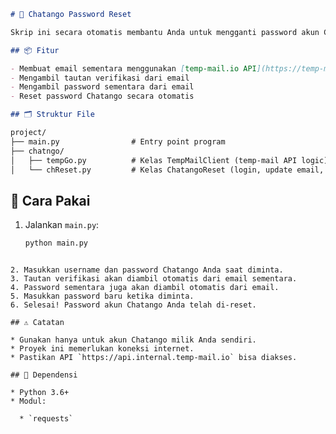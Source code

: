 ```markdown
# 🔐 Chatango Password Reset

Skrip ini secara otomatis membantu Anda untuk mengganti password akun Chatango menggunakan email sementara dan otomatisasi pengambilan tautan verifikasi serta password sementara dari inbox email.

## 📦 Fitur

- Membuat email sementara menggunakan [temp-mail.io API](https://temp-mail.io)
- Mengambil tautan verifikasi dari email
- Mengambil password sementara dari email
- Reset password Chatango secara otomatis

## 🗂 Struktur File

project/
├── main.py                # Entry point program
├── chatngo/
│   ├── tempGo.py          # Kelas TempMailClient (temp-mail API logic)
│   └── chReset.py         # Kelas ChatangoReset (login, update email, reset password)

````

## 🚀 Cara Pakai

1. Jalankan `main.py`:

   ```bash
   python main.py
````

2. Masukkan username dan password Chatango Anda saat diminta.
3. Tautan verifikasi akan diambil otomatis dari email sementara.
4. Password sementara juga akan diambil otomatis dari email.
5. Masukkan password baru ketika diminta.
6. Selesai! Password akun Chatango Anda telah di-reset.

## ⚠️ Catatan

* Gunakan hanya untuk akun Chatango milik Anda sendiri.
* Proyek ini memerlukan koneksi internet.
* Pastikan API `https://api.internal.temp-mail.io` bisa diakses.

## 📜 Dependensi

* Python 3.6+
* Modul:

  * `requests`

